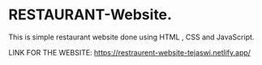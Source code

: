 # RESTAURANT-Website.
This is simple restaurant website done using HTML , CSS and JavaScript.


LINK FOR THE WEBSITE: https://restraurent-website-tejaswi.netlify.app/

